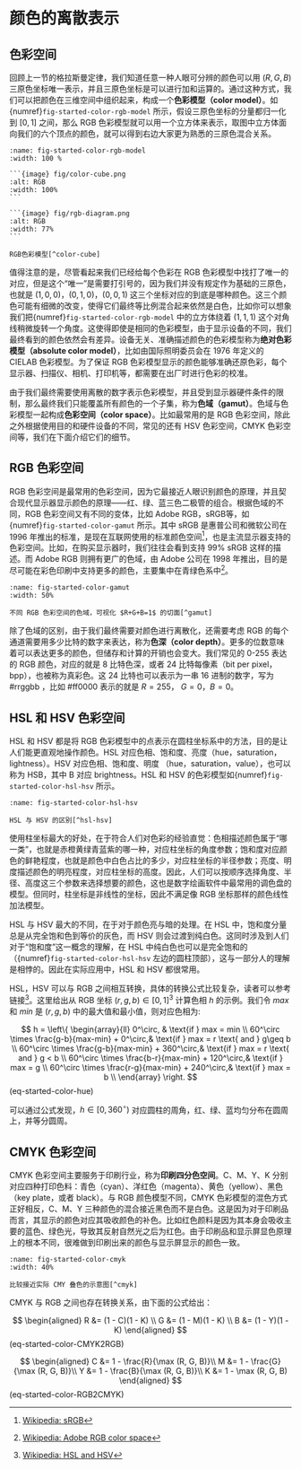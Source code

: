 # 颜色的离散表示

## 色彩空间

回顾上一节的格拉斯曼定律，我们知道任意一种人眼可分辨的颜色可以用 $(R, G, B)$ 三原色坐标唯一表示，并且三原色坐标是可以进行加和运算的。通过这种方式，我们可以把颜色在三维空间中组织起来，构成一个**色彩模型（color model）**。如{numref}`fig-started-color-rgb-model` 所示，假设三原色坐标的分量都归一化到 $[0, 1]$ 之间，那么 RGB 色彩模型就可以用一个立方体来表示，取图中立方体面向我们的六个顶点的颜色，就可以得到右边大家更为熟悉的三原色混合关系。

````{subfigure} AB 
:name: fig-started-color-rgb-model
:width: 100 %

```{image} fig/color-cube.png
:alt: RGB
:width: 100%
```

```{image} fig/rgb-diagram.png
:alt: RGB
:width: 77%
```

RGB色彩模型[^color-cube]
````
[^color-cube]: [Wikipedia: RGB color model](https://en.wikipedia.org/wiki/RGB_color_model)

值得注意的是，尽管看起来我们已经给每个色彩在 RGB 色彩模型中找打了唯一的对应，但是这个“唯一”是需要打引号的，因为我们并没有规定作为基础的三原色，也就是 $(1, 0, 0)$，$(0, 1, 0)$，$(0, 0, 1)$ 这三个坐标对应的到底是哪种颜色。这三个颜色可能有细微的改变，使得它们最终等比例混合起来依然是白色，比如你可以想象我们把{numref}`fig-started-color-rgb-model` 中的立方体绕着 $(1, 1, 1)$ 这个对角线稍微旋转一个角度。这使得即使是相同的色彩模型，由于显示设备的不同，我们最终看到的颜色依然会有差异。设备无关、准确描述颜色的色彩模型称为**绝对色彩模型（absolute color model）**，比如由国际照明委员会在 1976 年定义的 CIELAB 色彩模型。为了保证 RGB 色彩模型显示的颜色能够准确还原色彩，每个显示器、扫描仪、相机、打印机等，都需要在出厂时进行色彩的校准。

由于我们最终需要使用离散的数字表示色彩模型，并且受到显示器硬件条件的限制，那么最终我们只能覆盖所有颜色的一个子集，称为**色域（gamut）**。色域与色彩模型一起构成**色彩空间（color space）**。比如最常用的是 RGB 色彩空间，除此之外根据使用目的和硬件设备的不同，常见的还有 HSV 色彩空间，CMYK 色彩空间等，我们在下面介绍它们的细节。

## RGB 色彩空间

RGB 色彩空间是最常用的色彩空间，因为它最接近人眼识别颜色的原理，并且契合现代显示器显示颜色的原理——红、绿、蓝三色二极管的组合。根据色域的不同，RGB 色彩空间又有不同的变体，比如 Adobe RGB，sRGB等，如{numref}`fig-started-color-gamut` 所示。其中 sRGB 是惠普公司和微软公司在 1996 年推出的标准，是现在互联网使用的标准颜色空间[^sRGB]，也是主流显示器支持的色彩空间。比如，在购买显示器时，我们往往会看到支持 99% sRGB 这样的描述。而 Adobe RGB 则拥有更广的色域，由 Adobe 公司在 1998 年推出，目的是尽可能在彩色印刷中支持更多的颜色，主要集中在青绿色系中[^ARGB]。

[^sRGB]: [Wikipedia: sRGB](https://en.wikipedia.org/wiki/SRGB)
[^ARGB]: [Wikipedia: Adobe RGB color space](https://en.wikipedia.org/wiki/Adobe_RGB_color_space)

```{figure} fig/gamut.png
:name: fig-started-color-gamut
:width: 50%

不同 RGB 色彩空间的色域，可视化 $R+G+B=1$ 的切面[^gamut]
```
[^gamut]: [Wikipedia: Color space](https://en.wikipedia.org/wiki/Color_space#Absolute_color_space)

除了色域的区别，由于我们最终需要对颜色进行离散化，还需要考虑 RGB 的每个通道需要用多少比特的数字来表达，称为**色深（color depth）**。更多的位数意味着可以表达更多的颜色，但储存和计算的开销也会变大。我们常见的 0-255 表达的 RGB 颜色，对应的就是 8 比特色深，或者 24 比特每像素（bit per pixel，bpp），也被称为真彩色。这 24 比特也可以表示为一串 16 进制的数字，写为 #rrggbb ，比如 #ff0000 表示的就是 $R=255$， $G=0$，$B=0$。

## HSL 和 HSV 色彩空间

HSL 和 HSV 都是将 RGB 色彩模型中的点表示在圆柱坐标系中的方法，目的是让人们能更直观地操作颜色。HSL 对应色相、饱和度、亮度（hue，saturation，lightness）。HSV 对应色相、饱和度、明度 （hue，saturation，value），也可以称为 HSB，其中 B 对应 brightness。HSL 和 HSV 的色彩模型如{numref}`fig-started-color-hsl-hsv` 所示。

```{figure} fig/hsl-hsv.png
:name: fig-started-color-hsl-hsv

HSL 与 HSV 的区别[^hsl-hsv]
```
[^hsl-hsv]: [Wikipedia: HSL and HSV](https://en.wikipedia.org/wiki/HSL_and_HSV)

使用柱坐标最大的好处，在于符合人们对色彩的经验直觉：色相描述颜色属于“哪一类”，也就是赤橙黄绿青蓝紫的哪一种，对应柱坐标的角度参数；饱和度对应颜色的鲜艳程度，也就是颜色中白色占比的多少，对应柱坐标的半径参数；亮度、明度描述颜色的明亮程度，对应柱坐标的高度。因此，人们可以按顺序选择角度、半径、高度这三个参数来选择想要的颜色，这也是数字绘画软件中最常用的调色盘的模型。但同时，柱坐标是非线性的坐标，因此不满足像 RGB 坐标那样的颜色线性加法模型。

HSL 与 HSV 最大的不同，在于对于颜色亮与暗的处理。在 HSL 中，饱和度分量总是从完全饱和色到等价的灰色，而 HSV 则会过渡到纯白色。这同时涉及到人们对于“饱和度”这一概念的理解，在 HSL 中纯白色也可以是完全饱和的（{numref}`fig-started-color-hsl-hsv` 左边的圆柱顶部），这与一部分人的理解是相悖的。因此在实际应用中，HSL 和 HSV 都很常用。

HSL，HSV 可以与 RGB 之间相互转换，具体的转换公式比较复杂，读者可以参考链接[^hsl-hsv]。这里给出从 RGB 坐标 $(r, g, b)\in [0, 1]^3$ 计算色相 $h$ 的示例。我们令 $max$ 和 $min$ 是 $(r, g, b)$ 中的最大值和最小值，则对应色相为:

$$
h = \left\{ \begin{array}{ll}
  0^\circ, & \text{if } max = min \\
  60^\circ \times \frac{g-b}{max-min} + 0^\circ,& \text{if } max = r \text{ and } g\geq b \\
  60^\circ \times \frac{g-b}{max-min} + 360^\circ,& \text{if } max = r \text{ and } g < b \\
  60^\circ \times \frac{b-r}{max-min} + 120^\circ,& \text{if } max = g \\
  60^\circ \times \frac{r-g}{max-min} + 240^\circ,& \text{if } max = b \\
\end{array} \right.
$$ (eq-started-color-hue)

可以通过公式发现，$h\in [0, 360^\circ)$ 对应圆柱的周角，红、绿、蓝均匀分布在圆周上，并等分圆周。

## CMYK 色彩空间

CMYK 色彩空间主要服务于印刷行业，称为**印刷四分色空间**。C、M、Y、K 分别对应四种打印色料：青色（cyan）、洋红色（magenta）、黄色（yellow）、黑色（key plate，或者 black）。与 RGB 颜色模型不同，CMYK 色彩模型的混色方式正好相反，C、M、Y 三种颜色的混合接近黑色而不是白色。这是因为对于印刷品而言，其显示的颜色对应其吸收颜色的补色。比如红色颜料是因为其本身会吸收主要的蓝色、绿色光，导致其反射自然光之后为红色。由于印刷品和显示屏显色原理上的根本不同，很难做到印刷出来的颜色与显示屏显示的颜色一致。

```{figure} fig/cmyk.png
:name: fig-started-color-cmyk
:width: 40%

比较接近实际 CMY 叠色的示意图[^cmyk]
```
[^cmyk]: [Wikipedia: CMYK color model](https://en.wikipedia.org/wiki/CMYK_color_model)

CMYK 与 RGB 之间也存在转换关系，由下面的公式给出：

$$
\begin{aligned}
  R &= (1 - C)(1 - K) \\
  G &= (1 - M)(1 - K) \\
  B &= (1 - Y)(1 - K)
\end{aligned}
$$ (eq-started-color-CMYK2RGB)

$$
\begin{aligned}
  C &= 1 - \frac{R}{\max (R, G, B)}\\
  M &= 1 - \frac{G}{\max (R, G, B)}\\
  Y &= 1 - \frac{B}{\max (R, G, B)}\\
  K &= 1 - \max (R, G, B)
\end{aligned}
$$ (eq-started-color-RGB2CMYK)